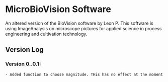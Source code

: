 # MicroBioVision Software

An altered version of the BioVision software by Leon P.
This software is using ImageAnalysis on microscope pictures for applied science in process engineering and cultivation technology.

## Version Log

### Version 0..0.1:
    - Added function to choose magnitude. THis has no effect at the moment



